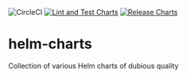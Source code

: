 ![CircleCI](https://dl.circleci.com/status-badge/img/circleci/8RH374YS9XPFJPULrhSrBK/SiJuqMaNxLj4YE2muhCizH/tree/main.svg?style=svg&circle-token=88b4847bb93ab2e6afa38f4e8a027727cc9ead25)
[![Lint and Test Charts](https://github.com/pgschk/helm-charts/actions/workflows/lint-test.yaml/badge.svg)](https://github.com/pgschk/helm-charts/actions/workflows/lint-test.yaml)
[![Release Charts](https://github.com/pgschk/helm-charts/actions/workflows/release.yml/badge.svg)](https://github.com/pgschk/helm-charts/actions/workflows/release.yml)
# helm-charts
Collection of various Helm charts of dubious quality

